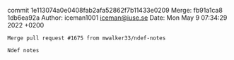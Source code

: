commit 1e113074a0e0408fab2afa52862f7b11433e0209
Merge: fb91a1ca8 1db6ea92a
Author: iceman1001 <iceman@iuse.se>
Date:   Mon May 9 07:34:29 2022 +0200

    Merge pull request #1675 from mwalker33/ndef-notes
    
    Ndef notes

